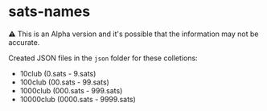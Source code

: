 # sats-names

⚠️ This is an Alpha version and it's possible that the information may not be accurate.

Created JSON files in the `json` folder for these colletions:

* 10club (0.sats - 9.sats)
* 100club (00.sats - 99.sats)
* 1000club (000.sats - 999.sats)
* 10000club (0000.sats - 9999.sats)

